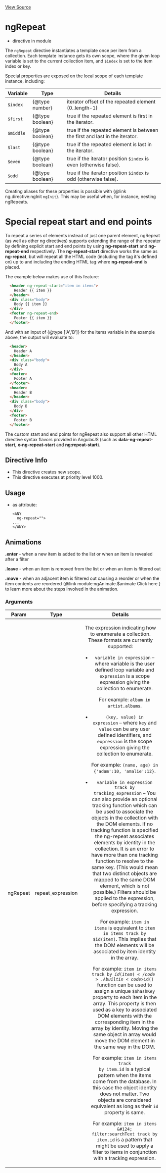 

[View Source](http://github.com///tree/master/#L20199)



# ngRepeat



* directive in module []()






The `ngRepeat` directive instantiates a template once per item from a collection. Each template
instance gets its own scope, where the given loop variable is set to the current collection item,
and `$index` is set to the item index or key.

Special properties are exposed on the local scope of each template instance, including:

| Variable  | Type            | Details                                                                     |
|-----------|-----------------|-----------------------------------------------------------------------------|
| `$index`  | {@type number}  | iterator offset of the repeated element (0..length-1)                       |
| `$first`  | {@type boolean} | true if the repeated element is first in the iterator.                      |
| `$middle` | {@type boolean} | true if the repeated element is between the first and last in the iterator. |
| `$last`   | {@type boolean} | true if the repeated element is last in the iterator.                       |
| `$even`   | {@type boolean} | true if the iterator position `$index` is even (otherwise false).           |
| `$odd`    | {@type boolean} | true if the iterator position `$index` is odd (otherwise false).            |

Creating aliases for these properties is possible with {@link ng.directive:ngInit `ngInit`}.
This may be useful when, for instance, nesting ngRepeats.

# Special repeat start and end points
To repeat a series of elements instead of just one parent element, ngRepeat (as well as other ng directives) supports extending
the range of the repeater by defining explicit start and end points by using **ng-repeat-start** and **ng-repeat-end** respectively.
The **ng-repeat-start** directive works the same as **ng-repeat**, but will repeat all the HTML code (including the tag it's defined on)
up to and including the ending HTML tag where **ng-repeat-end** is placed.

The example below makes use of this feature:
```html
  <header ng-repeat-start="item in items">
    Header {{ item }}
  </header>
  <div class="body">
    Body {{ item }}
  </div>
  <footer ng-repeat-end>
    Footer {{ item }}
  </footer>
```

And with an input of {@type ['A','B']} for the items variable in the example above, the output will evaluate to:
```html
  <header>
    Header A
  </header>
  <div class="body">
    Body A
  </div>
  <footer>
    Footer A
  </footer>
  <header>
    Header B
  </header>
  <div class="body">
    Body B
  </div>
  <footer>
    Footer B
  </footer>
```

The custom start and end points for ngRepeat also support all other HTML directive syntax flavors provided in AngularJS (such
as **data-ng-repeat-start**, **x-ng-repeat-start** and **ng:repeat-start**).








## Directive Info

* This directive creates new scope.
* This directive executes at priority level 1000.


## Usage



* as attribute:
    ```
    <ANY
      ng-repeat="">
    ...
    </ANY>
    ```



## Animations
**.enter** - when a new item is added to the list or when an item is revealed after a filter

**.leave** - when an item is removed from the list or when an item is filtered out

**.move** - when an adjacent item is filtered out causing a reorder or when the item contents are reordered
{@link module:ngAnimate.$animate Click here } to learn more about the steps involved in the animation.

### Arguments

| Param | Type | Details |
| :--: | :--: | :--: |
| ngRepeat | repeat_expression | <p>The expression indicating how to enumerate a collection. These formats are currently supported:</p> <ul> <li><p><code>variable in expression</code> – where variable is the user defined loop variable and <code>expression</code> is a scope expression giving the collection to enumerate.</p> <p>For example: <code>album in artist.albums</code>.</p> </li> <li><p><code>(key, value) in expression</code> – where <code>key</code> and <code>value</code> can be any user defined identifiers, and <code>expression</code> is the scope expression giving the collection to enumerate.</p> <p>For example: <code>(name, age) in {&#39;adam&#39;:10, &#39;amalie&#39;:12}</code>.</p> </li> <li><p><code>variable in expression track by tracking_expression</code> – You can also provide an optional tracking function which can be used to associate the objects in the collection with the DOM elements. If no tracking function is specified the ng-repeat associates elements by identity in the collection. It is an error to have more than one tracking function to resolve to the same key. (This would mean that two distinct objects are mapped to the same DOM element, which is not possible.)  Filters should be applied to the expression, before specifying a tracking expression.</p> <p>For example: <code>item in items</code> is equivalent to <code>item in items track by $id(item)</code>. This implies that the DOM elements will be associated by item identity in the array.</p> <p>For example: <code>item in items track by $id(item)</code>. A built in <code>$id()</code> function can be used to assign a unique <code>$$hashKey</code> property to each item in the array. This property is then used as a key to associated DOM elements with the corresponding item in the array by identity. Moving the same object in array would move the DOM element in the same way in the DOM.</p> <p>For example: <code>item in items track by item.id</code> is a typical pattern when the items come from the database. In this case the object identity does not matter. Two objects are considered equivalent as long as their <code>id</code> property is same.</p> <p>For example: <code>item in items &amp;#124; filter:searchText track by item.id</code> is a pattern that might be used to apply a filter to items in conjunction with a tracking expression.</p> </li> </ul>  |




